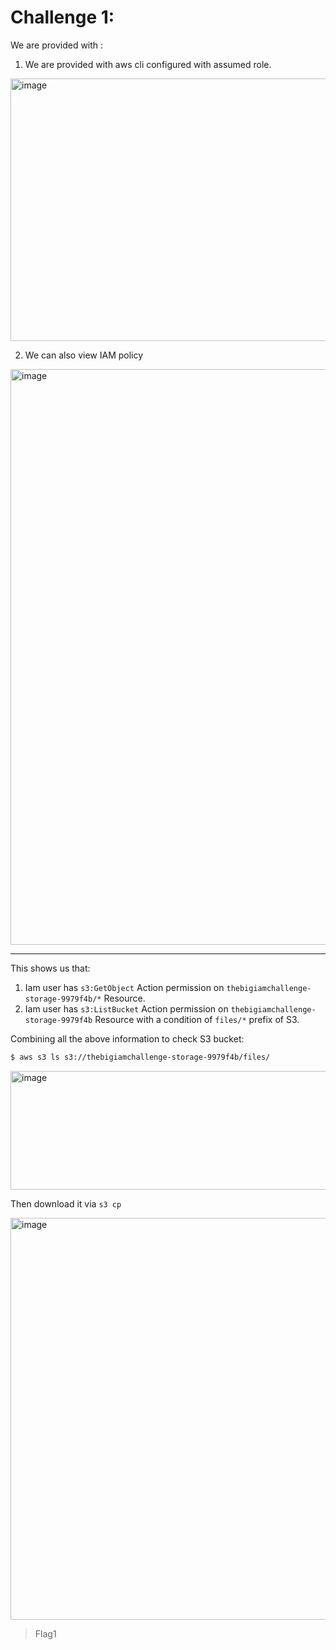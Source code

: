 # Challenge 1:

We are provided with :
1. We are provided with aws cli configured with assumed role.

<img width="2036" height="420" alt="image" src="https://github.com/user-attachments/assets/93ac9d54-0c29-4167-8412-539e054c5be2" />

2. We can also view IAM policy

<img width="1204" height="921" alt="image" src="https://github.com/user-attachments/assets/c841109c-f849-4d98-a162-f4bad3f013d5" />

-----

This shows us that:
1. Iam user has `s3:GetObject` Action permission on `thebigiamchallenge-storage-9979f4b/*` Resource.
2. Iam user has `s3:ListBucket` Action permission on `thebigiamchallenge-storage-9979f4b` Resource with a condition of `files/*` prefix of S3.

Combining all the above information to check S3 bucket:
```bash
$ aws s3 ls s3://thebigiamchallenge-storage-9979f4b/files/
```
<img width="1217" height="190" alt="image" src="https://github.com/user-attachments/assets/9f515829-2396-4c0a-9015-903aa8204299" />

Then download it via `s3 cp`

<img width="2799" height="643" alt="image" src="https://github.com/user-attachments/assets/dccc459b-6323-4333-b8b8-599590af9df4" />

> Flag1
